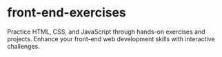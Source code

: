 # front-end-exercises

Practice HTML, CSS, and JavaScript through hands-on exercises and projects. Enhance your front-end web development skills with interactive challenges.
